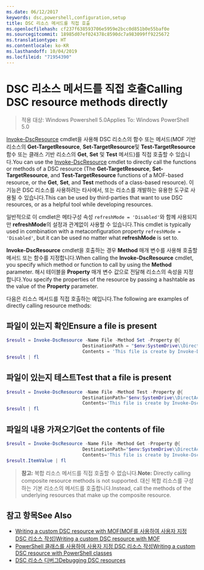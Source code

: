 ```yaml
---
ms.date: 06/12/2017
keywords: dsc,powershell,configuration,setup
title: DSC 리소스 메서드를 직접 호출
ms.openlocfilehash: cf237f638593706e5959e2bcc0d851b0e55baf0e
ms.sourcegitcommit: 18985d07ef024378c8590dc7a983099ff9225672
ms.translationtype: HT
ms.contentlocale: ko-KR
ms.lasthandoff: 10/04/2019
ms.locfileid: "71954390"
---
```

# <a name="calling-dsc-resource-methods-directly"></a><span data-ttu-id="63b57-103">DSC 리소스 메서드를 직접 호출</span><span class="sxs-lookup"><span data-stu-id="63b57-103">Calling DSC resource methods directly</span></span>

><span data-ttu-id="63b57-104">적용 대상: Windows Powershell 5.0</span><span class="sxs-lookup"><span data-stu-id="63b57-104">Applies To: Windows PowerShell 5.0</span></span>

<span data-ttu-id="63b57-105">[Invoke-DscResource](/powershell/module/PSDesiredStateConfiguration/Invoke-DscResource) cmdlet을 사용해 DSC 리소스의 함수 또는 메서드(MOF 기반 리소스의 **Get-TargetResource**, **Set-TargetResource**및 **Test-TargetResource** 함수 또는 클래스 기반 리소스의 **Get**, **Set** 및 **Test** 메서드)를 직접 호출할 수 있습니다.</span><span class="sxs-lookup"><span data-stu-id="63b57-105">You can use the [Invoke-DscResource](/powershell/module/PSDesiredStateConfiguration/Invoke-DscResource) cmdlet to directly call the functions or methods of a DSC resource (The **Get-TargetResource**, **Set-TargetResource**, and **Test-TargetResource** functions of a MOF-based resource, or the **Get**, **Set**, and **Test** methods of a class-based resource).</span></span>
<span data-ttu-id="63b57-106">이 기능은 DSC 리소스를 사용하려는 타사에서, 또는 리소스를 개발하는 유용한 도구로 사용될 수 있습니다.</span><span class="sxs-lookup"><span data-stu-id="63b57-106">This can be used by third-parties that want to use DSC resources, or as a helpful tool while developing resources.</span></span>

<span data-ttu-id="63b57-107">일반적으로 이 cmdlet은 메타구성 속성 `refreshMode = 'Disabled'`와 함께 사용되지만 **refreshMode**의 설정과 관계없이 사용할 수 있습니다.</span><span class="sxs-lookup"><span data-stu-id="63b57-107">This cmdlet is typically used in combination with a metaconfiguration property `refreshMode = 'Disabled'`, but it can be used no matter what **refreshMode** is set to.</span></span>

<span data-ttu-id="63b57-108">**Invoke-DscResource** cmdlet을 호출하는 경우 **Method** 매개 변수를 사용해 호출할 메서드 또는 함수를 지정합니다.</span><span class="sxs-lookup"><span data-stu-id="63b57-108">When calling the **Invoke-DscResource** cmdlet, you specify which method or function to call by using the **Method** parameter.</span></span> <span data-ttu-id="63b57-109">해시 테이블을 **Property** 매개 변수 값으로 전달해 리소스의 속성을 지정합니다.</span><span class="sxs-lookup"><span data-stu-id="63b57-109">You specify the properties of the resource by passing a hashtable as the value of the **Property** parameter.</span></span>

<span data-ttu-id="63b57-110">다음은 리소스 메서드를 직접 호출하는 예입니다.</span><span class="sxs-lookup"><span data-stu-id="63b57-110">The following are examples of directly calling resource methods:</span></span>

## <a name="ensure-a-file-is-present"></a><span data-ttu-id="63b57-111">파일이 있는지 확인</span><span class="sxs-lookup"><span data-stu-id="63b57-111">Ensure a file is present</span></span>

```powershell
$result = Invoke-DscResource -Name File -Method Set -Property @{
                            DestinationPath = "$env:SystemDrive\\DirectAccess.txt";
                            Contents = 'This file is create by Invoke-DscResource'} -Verbose
$result | fl
```

## <a name="test-that-a-file-is-present"></a><span data-ttu-id="63b57-112">파일이 있는지 테스트</span><span class="sxs-lookup"><span data-stu-id="63b57-112">Test that a file is present</span></span>

```powershell
$result = Invoke-DscResource -Name File -Method Test -Property @{
                            DestinationPath="$env:SystemDrive\\DirectAccess.txt";
                            Contents='This file is create by Invoke-DscResource'} -Verbose
$result | fl
```

## <a name="get-the-contents-of-file"></a><span data-ttu-id="63b57-113">파일의 내용 가져오기</span><span class="sxs-lookup"><span data-stu-id="63b57-113">Get the contents of file</span></span>

```powershell
$result = Invoke-DscResource -Name File -Method Get -Property @{
                            DestinationPath="$env:SystemDrive\\DirectAccess.txt";
                            Contents='This file is create by Invoke-DscResource'} -Verbose
$result.ItemValue | fl
```

><span data-ttu-id="63b57-114">**참고:** 복합 리소스 메서드를 직접 호출할 수 없습니다.</span><span class="sxs-lookup"><span data-stu-id="63b57-114">**Note:** Directly calling composite resource methods is not supported.</span></span> <span data-ttu-id="63b57-115">대신 복합 리소스를 구성하는 기본 리소스의 메서드를 호출합니다.</span><span class="sxs-lookup"><span data-stu-id="63b57-115">Instead, call the methods of the underlying resources that make up the composite resource.</span></span>

## <a name="see-also"></a><span data-ttu-id="63b57-116">참고 항목</span><span class="sxs-lookup"><span data-stu-id="63b57-116">See Also</span></span>
- [<span data-ttu-id="63b57-117">Writing a custom DSC resource with MOF(MOF를 사용하여 사용자 지정 DSC 리소스 작성)</span><span class="sxs-lookup"><span data-stu-id="63b57-117">Writing a custom DSC resource with MOF</span></span>](../resources/authoringResourceMOF.md)
- [<span data-ttu-id="63b57-118">PowerShell 클래스를 사용하여 사용자 지정 DSC 리소스 작성</span><span class="sxs-lookup"><span data-stu-id="63b57-118">Writing a custom DSC resource with PowerShell classes</span></span>](../resources/authoringResourceClass.md)
- [<span data-ttu-id="63b57-119">DSC 리소스 디버그</span><span class="sxs-lookup"><span data-stu-id="63b57-119">Debugging DSC resources</span></span>](../troubleshooting/debugResource.md)